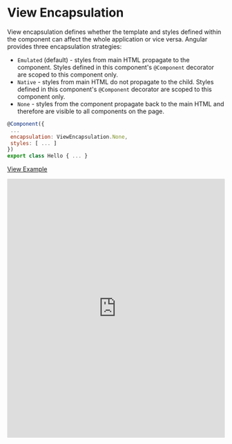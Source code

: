 # View Encapsulation

View encapsulation defines whether the template and styles defined within the component can affect the whole application or vice versa. Angular provides three encapsulation strategies:

- `Emulated` (default) - styles from main HTML propagate to the component. Styles defined in this component's `@Component` decorator are scoped to this component only.
- `Native` - styles from main HTML do not propagate to the child. Styles defined in this
component's `@Component` decorator are scoped to this component only.
- `None` - styles from the component propagate back to the main HTML and therefore are visible to
all components on the page.

 ```js
@Component({
  ...
  encapsulation: ViewEncapsulation.None,
  styles: [ ... ]
})
export class Hello { ... }
 ```

[View Example](http://plnkr.co/edit/N7d89PBQ5fYKbwzB2E37?p=preview)


<iframe class="no-pdf" style="width: 100%; height: 600px" src="http://embed.plnkr.co/N7d89PBQ5fYKbwzB2E37/" frameborder="0" allowfullscren="allowfullscren"></iframe>
